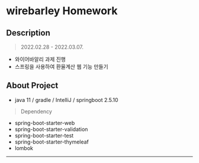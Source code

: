 # wirebarley Homework

## Description

> 2022.02.28 - 2022.03.07.

* 와이어바알리 과제 진행
* 스프링을 사용하여 환율계산 웹 기능 만들기
  <br>
  
## About Project

* java 11 / gradle / IntelliJ / springboot 2.5.10

> Dependency
* spring-boot-starter-web
* spring-boot-starter-validation
* spring-boot-starter-test
* spring-boot-starter-thymeleaf
* lombok
***
